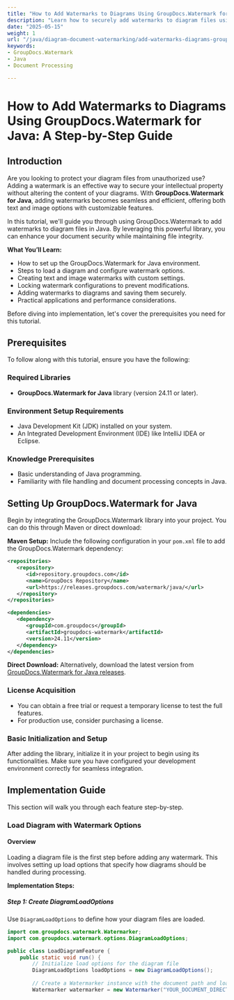 ```yaml
---
title: "How to Add Watermarks to Diagrams Using GroupDocs.Watermark for Java&#58; A Step-by-Step Guide"
description: "Learn how to securely add watermarks to diagram files using GroupDocs.Watermark for Java. Protect your intellectual property with text and image options."
date: "2025-05-15"
weight: 1
url: "/java/diagram-document-watermarking/add-watermarks-diagrams-groupdocs-java/"
keywords:
- GroupDocs.Watermark
- Java
- Document Processing

---
```



# How to Add Watermarks to Diagrams Using GroupDocs.Watermark for Java: A Step-by-Step Guide

## Introduction

Are you looking to protect your diagram files from unauthorized use? Adding a watermark is an effective way to secure your intellectual property without altering the content of your diagrams. With **GroupDocs.Watermark for Java**, adding watermarks becomes seamless and efficient, offering both text and image options with customizable features.

In this tutorial, we'll guide you through using GroupDocs.Watermark to add watermarks to diagram files in Java. By leveraging this powerful library, you can enhance your document security while maintaining file integrity.

**What You’ll Learn:**
- How to set up the GroupDocs.Watermark for Java environment.
- Steps to load a diagram and configure watermark options.
- Creating text and image watermarks with custom settings.
- Locking watermark configurations to prevent modifications.
- Adding watermarks to diagrams and saving them securely.
- Practical applications and performance considerations.

Before diving into implementation, let's cover the prerequisites you need for this tutorial.

## Prerequisites

To follow along with this tutorial, ensure you have the following:

### Required Libraries
- **GroupDocs.Watermark for Java** library (version 24.11 or later).
  

### Environment Setup Requirements
- Java Development Kit (JDK) installed on your system.
- An Integrated Development Environment (IDE) like IntelliJ IDEA or Eclipse.

### Knowledge Prerequisites
- Basic understanding of Java programming.
- Familiarity with file handling and document processing concepts in Java.

## Setting Up GroupDocs.Watermark for Java

Begin by integrating the GroupDocs.Watermark library into your project. You can do this through Maven or direct download:

**Maven Setup:**
Include the following configuration in your `pom.xml` file to add the GroupDocs.Watermark dependency:
```xml
<repositories>
   <repository>
      <id>repository.groupdocs.com</id>
      <name>GroupDocs Repository</name>
      <url>https://releases.groupdocs.com/watermark/java/</url>
   </repository>
</repositories>

<dependencies>
   <dependency>
      <groupId>com.groupdocs</groupId>
      <artifactId>groupdocs-watermark</artifactId>
      <version>24.11</version>
   </dependency>
</dependencies>
```

**Direct Download:**
Alternatively, download the latest version from [GroupDocs.Watermark for Java releases](https://releases.groupdocs.com/watermark/java/).

### License Acquisition
- You can obtain a free trial or request a temporary license to test the full features.
- For production use, consider purchasing a license.

### Basic Initialization and Setup
After adding the library, initialize it in your project to begin using its functionalities. Make sure you have configured your development environment correctly for seamless integration.

## Implementation Guide

This section will walk you through each feature step-by-step.

### Load Diagram with Watermark Options

#### Overview
Loading a diagram file is the first step before adding any watermark. This involves setting up load options that specify how diagrams should be handled during processing.

**Implementation Steps:**

##### Step 1: Create DiagramLoadOptions

Use `DiagramLoadOptions` to define how your diagram files are loaded.
```java
import com.groupdocs.watermark.Watermarker;
import com.groupdocs.watermark.options.DiagramLoadOptions;

public class LoadDiagramFeature {
    public static void run() {
        // Initialize load options for the diagram file
        DiagramLoadOptions loadOptions = new DiagramLoadOptions();
        
        // Create a Watermarker instance with the document path and load options
        Watermarker watermarker = new Watermarker("YOUR_DOCUMENT_DIRECTORY\diagram.vsdx\
